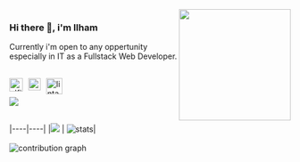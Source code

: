 


<img align='right' src='https://user-images.githubusercontent.com/5713670/87202985-820dcb80-c2b6-11ea-9f56-7ec461c497c3.gif' width='200'>

### Hi there 👋, i'm Ilham


Currently i'm open to any oppertunity especially in IT as a Fullstack Web Developer.

<br>

<a href="https://www.linkedin.com/in/alfiyansyah/">
  <img style="margin-right:10px" align="left" alt="alfiyansyah linkedin" width="24px" src="https://camo.githubusercontent.com/0d70d8c72e2f45755511d6799489dc49d0e325f0/68747470733a2f2f692e70696e696d672e636f6d2f6f726967696e616c732f63652f30392f33632f63653039336337323134616433353762623636356366643266363661386236622e706e67" />
</a>


<a href="https://www.instagram.com/alfiyansyahhh/">
  <img align="left" style="margin-right:10px" alt="lintang facebook" width="22px" src="https://www.freepnglogos.com/uploads/logo-ig-png/logo-ig-instagram-new-logo-vector-download-13.png" />
</a>


<a href="https://www.youtube.com/channel/UCDNAYy6OWHS7OYfEAuKBfYA">
  <img style="margin-right:10px" align="left" alt="lintang youtube" width="29px" src="https://www.pinclipart.com/picdir/big/55-557137_a-quiet-drifter-takes-a-janitorial-job-at.png" />
</a>




<br>
<br>



<img src='https://github-readme-stats.vercel.app/api?username=alfiyansyahhh&show_icons=true&hide_border=true&theme=react' />
<br><br>

|----|----|
 |<img src='https://github-readme-stats.vercel.app/api/top-langs/?username=alfiyansyahhh&layout=compact&hide_border=true&theme=react' /> |
  <img src="http://github-readme-streak-stats.herokuapp.com?user=alfiyansyahhh&theme=react&hide_border=true&date_format=j%20M%5B%20Y%5D" alt="stats" />|
<br><br>
 <img src="https://activity-graph.herokuapp.com/graph?username=alfiyansyahhh&theme=react-dark&hide_border=true" alt="contribution graph" />
  


<br>



